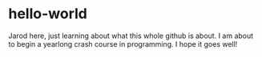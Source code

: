 # hello-world

Jarod here, just learning about what this whole github is about. I am about to begin a yearlong crash course in programming. I hope it goes well!
